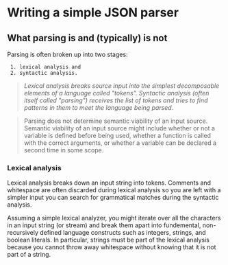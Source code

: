 # Writing a simple JSON parser

## What parsing is and (typically) is not

Parsing is often broken up into two stages: 

     1. lexical analysis and 
     2. syntactic analysis.
     

>*Lexical analysis breaks source input into the simplest decomposable elements of a language called "tokens". Syntactic analysis (often itself called "parsing") receives the list of tokens and tries to find patterns in them to meet the language being parsed.*

>Parsing does not determine semantic viability of an input source. Semantic viability of an input source might include whether or not a variable is defined before being used, whether a function is called with the correct arguments, or whether a variable can be declared a second time in some scope.

### Lexical analysis

Lexical analysis breaks down an input string into tokens. Comments and whitespace are often discarded during lexical analysis so you are left with a simpler input you can search for grammatical matches during the syntactic analysis.

Assuming a simple lexical analyzer, you might iterate over all the characters in an input string (or stream) and break them apart into fundemental, non-recursively defined language constructs such as integers, strings, and boolean literals. In particular, strings must be part of the lexical analysis because you cannot throw away whitespace without knowing that it is not part of a string.




